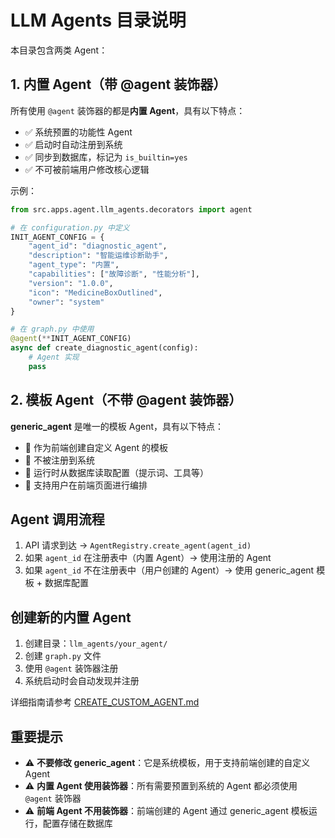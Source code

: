 # LLM Agents 目录说明

本目录包含两类 Agent：

## 1. 内置 Agent（带 @agent 装饰器）

所有使用 `@agent` 装饰器的都是**内置 Agent**，具有以下特点：

- ✅ 系统预置的功能性 Agent
- ✅ 启动时自动注册到系统
- ✅ 同步到数据库，标记为 `is_builtin=yes`
- ✅ 不可被前端用户修改核心逻辑

示例：
```python
from src.apps.agent.llm_agents.decorators import agent

# 在 configuration.py 中定义
INIT_AGENT_CONFIG = {
    "agent_id": "diagnostic_agent",
    "description": "智能运维诊断助手",
    "agent_type": "内置",
    "capabilities": ["故障诊断", "性能分析"],
    "version": "1.0.0",
    "icon": "MedicineBoxOutlined",
    "owner": "system"
}

# 在 graph.py 中使用
@agent(**INIT_AGENT_CONFIG)
async def create_diagnostic_agent(config):
    # Agent 实现
    pass
```

## 2. 模板 Agent（不带 @agent 装饰器）

**generic_agent** 是唯一的模板 Agent，具有以下特点：

- 🔧 作为前端创建自定义 Agent 的模板
- 🔧 不被注册到系统
- 🔧 运行时从数据库读取配置（提示词、工具等）
- 🔧 支持用户在前端页面进行编排

## Agent 调用流程

1. API 请求到达 → `AgentRegistry.create_agent(agent_id)`
2. 如果 `agent_id` 在注册表中（内置 Agent）→ 使用注册的 Agent
3. 如果 `agent_id` 不在注册表中（用户创建的 Agent）→ 使用 generic_agent 模板 + 数据库配置

## 创建新的内置 Agent

1. 创建目录：`llm_agents/your_agent/`
2. 创建 `graph.py` 文件
3. 使用 `@agent` 装饰器注册
4. 系统启动时会自动发现并注册

详细指南请参考 [CREATE_CUSTOM_AGENT.md](./CREATE_CUSTOM_AGENT.md)

## 重要提示

- ⚠️ **不要修改 generic_agent**：它是系统模板，用于支持前端创建的自定义 Agent
- ⚠️ **内置 Agent 使用装饰器**：所有需要预置到系统的 Agent 都必须使用 `@agent` 装饰器
- ⚠️ **前端 Agent 不用装饰器**：前端创建的 Agent 通过 generic_agent 模板运行，配置存储在数据库